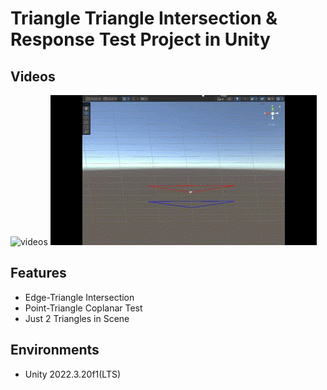 # Triangle Triangle Intersection & Response Test Project in Unity 

## Videos
![videos](./Appendix/video.gif)
![videos](./Appendix/video2.gif)

## Features
- Edge-Triangle Intersection
- Point-Triangle Coplanar Test
- Just 2 Triangles in Scene

## Environments
- Unity 2022.3.20f1(LTS)